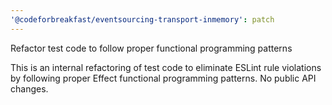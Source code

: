 ```yaml
---
'@codeforbreakfast/eventsourcing-transport-inmemory': patch
---
```


Refactor test code to follow proper functional programming patterns

This is an internal refactoring of test code to eliminate ESLint rule violations by following proper Effect functional programming patterns. No public API changes.
